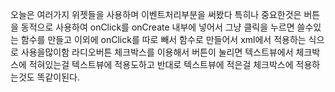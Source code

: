 오늘은 여러가지 위젯들을 사용하며 이벤트처리부분을 써봤다
특히나 중요한것은 버튼을 동적으로 사용하여 onClick를 onCreate 내부에 넣어서 그냥 클릭을 누르면 쓸수있는 함수를 만들고
이외에 onClick를 따로 빼서 함수로 만들어서 xml에서 적용하는 식으로 사용을많이함
라디오버튼 체크박스를 이용해서 버튼이 눌리면 텍스트뷰에서 체크박스에 적혀있는걸 텍스트뷰에 적용도하고
반대로 텍스트뷰에 적은걸 체크박스에 적용하는것도 똑같이된다.
